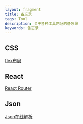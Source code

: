 ```yaml
---
layout: fragment
title: 备忘录
tags: Tool
description: 关于各种工具网址的备忘录
keywords: 备忘录
---
```


## CSS

[flex布局](https://css-tricks.com/snippets/css/a-guide-to-flexbox/)



## React

[React Router](https://reactrouter.com/en/main/start/tutorial)

## Json
[Json在线解析](https://www.json.cn/)

<!--stackedit_data:
eyJoaXN0b3J5IjpbLTEyMzM5ODYzNDldfQ==
-->